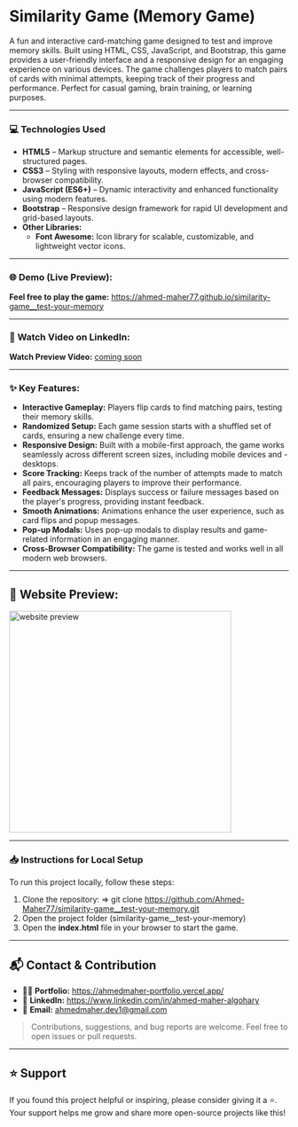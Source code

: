# Similarity Game (Memory Game)
A fun and interactive card-matching game designed to test and improve memory skills. Built using HTML, CSS, JavaScript, and Bootstrap, this game provides a user-friendly interface and a responsive design for an engaging experience on various devices. The game challenges players to match pairs of cards with minimal attempts, keeping track of their progress and performance. Perfect for casual gaming, brain training, or learning purposes.

<hr>

### 💻 **Technologies Used**

- **HTML5** – Markup structure and semantic elements for accessible, well-structured pages.  
- **CSS3** – Styling with responsive layouts, modern effects, and cross-browser compatibility.  
- **JavaScript (ES6+)** – Dynamic interactivity and enhanced functionality using modern features.  
- **Bootstrap** – Responsive design framework for rapid UI development and grid-based layouts.  
- **Other Libraries:**
  - **Font Awesome:** Icon library for scalable, customizable, and lightweight vector icons.  

<hr>

### 🌐 Demo (Live Preview):

**Feel free to play the game:** <a href="https://ahmed-maher77.github.io/similarity-game__test-your-memory/" target="_blank" title="Play the game">https://ahmed-maher77.github.io/similarity-game__test-your-memory</a>

<hr>

### 🎥 **Watch Video on LinkedIn:** 

**Watch Preview Video:** <a href="" target="_blank">coming soon</a> 

<hr>

### ✨ Key Features:
- **Interactive Gameplay:** Players flip cards to find matching pairs, testing their memory skills.
- **Randomized Setup:** Each game session starts with a shuffled set of cards, ensuring a new challenge every time.
- **Responsive Design:** Built with a mobile-first approach, the game works seamlessly across different screen sizes, including mobile devices and - desktops.
- **Score Tracking:** Keeps track of the number of attempts made to match all pairs, encouraging players to improve their performance.
- **Feedback Messages:** Displays success or failure messages based on the player's progress, providing instant feedback.
- **Smooth Animations:** Animations enhance the user experience, such as card flips and popup messages.
- **Pop-up Modals:** Uses pop-up modals to display results and game-related information in an engaging manner.
- **Cross-Browser Compatibility:** The game is tested and works well in all modern web browsers.

<hr>

## 👀 Website Preview:
<a href="https://ahmed-maher77.github.io/similarity-game__test-your-memory/" title="demo">
  <img src="uploaded-img-on-github-readme" alt="website preview" width="400">
</a>

<hr>

### 📥 Instructions for Local Setup
To run this project locally, follow these steps:
1. Clone the repository:
=> git clone https://github.com/Ahmed-Maher77/similarity-game__test-your-memory.git
2. Open the project folder (similarity-game__test-your-memory)
3. Open the **index.html** file in your browser to start the game.

<hr/>

## 📬 Contact & Contribution
- 🧑‍💻 **Portfolio:** <a href="https://ahmedmaher-portfolio.vercel.app/" title="See My Portfolio">https://ahmedmaher-portfolio.vercel.app/</a>
- 🔗 **LinkedIn:** <a href="https://www.linkedin.com/in/ahmed-maher-algohary" title="Contact via LinkedIn">https://www.linkedin.com/in/ahmed-maher-algohary</a>
- 📧 **Email:** <a href="mailto:ahmedmaher.dev1@gmail.com" title="Contact via Email">ahmedmaher.dev1@gmail.com</a>

> Contributions, suggestions, and bug reports are welcome. Feel free to open issues or pull requests.

---

## ⭐ Support

If you found this project helpful or inspiring, please consider giving it a ⭐. Your support helps me grow and share more open-source projects like this!
